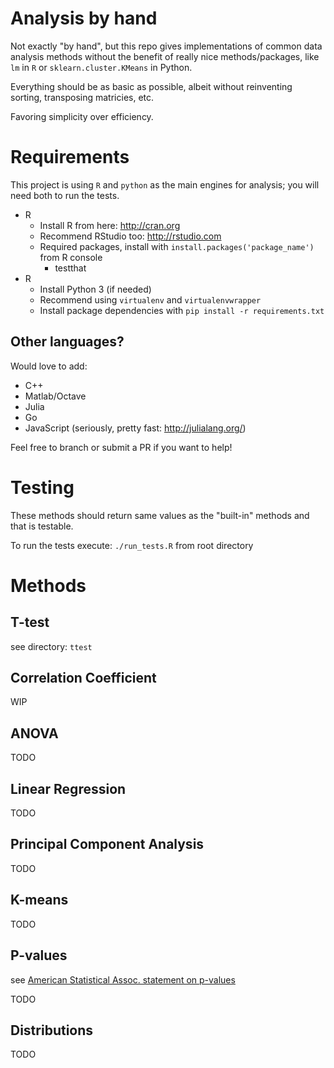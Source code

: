 # Analysis by hand
Not exactly "by hand", but this repo gives implementations of common data analysis methods without the benefit of really nice methods/packages, like `lm` in `R` or `sklearn.cluster.KMeans` in Python.

Everything should be as basic as possible, albeit without reinventing sorting, transposing matricies, etc.

Favoring simplicity over efficiency.

# Requirements
This project is using `R` and `python` as the main engines for analysis; you will need both to run the tests.

* R
  * Install R from here: http://cran.org
  * Recommend RStudio too: http://rstudio.com
  * Required packages, install with `install.packages('package_name')` from R console
    * testthat
* R
  * Install Python 3 (if needed)
  * Recommend using `virtualenv` and `virtualenvwrapper`
  * Install package dependencies with `pip install -r requirements.txt`

## Other languages?
Would love to add:
* C++
* Matlab/Octave
* Julia
* Go
* JavaScript (seriously, pretty fast: http://julialang.org/)

Feel free to branch or submit a PR if you want to help!

# Testing
These methods should return same values as the "built-in" methods and that is testable.

To run the tests execute:
`./run_tests.R` from root directory

# Methods

## T-test
see directory: `ttest`

## Correlation Coefficient
WIP
## ANOVA
TODO
## Linear Regression
TODO
## Principal Component Analysis
TODO
## K-means
TODO
## P-values
see [American Statistical Assoc. statement on p-values](http://amstat.tandfonline.com/doi/full/10.1080/00031305.2016.1154108)

TODO
## Distributions
TODO
